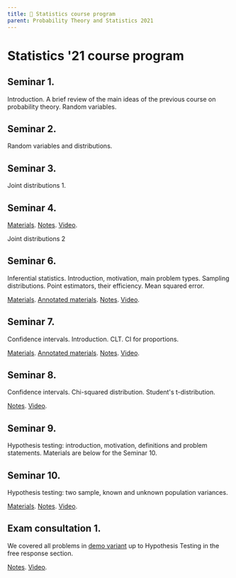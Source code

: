 ```yaml
---
title: 🚀 Statistics course program
parent: Probability Theory and Statistics 2021
---
```

# Statistics '21 course program

## Seminar 1.

Introduction. A brief review of the main ideas of the previous course on probability theory. Random variables.


## Seminar 2.

Random variables and distributions.

## Seminar 3.

Joint distributions 1.

## Seminar 4.

 [Materials](/presentations/sem4.pdf). [Notes](/notes/sem4_whiteboard.pdf). [Video](https://drive.google.com/file/d/189LLtLiXJNEt198DJuZuxVOAsp2cXugH/view?usp=sharing).

Joint distributions 2


## Seminar 6.

Inferential statistics. Introduction, motivation, main problem types. Sampling distributions. Point estimators, their efficiency. Mean squared error.

[Materials](/presentations/sem6.pdf). [Annotated materials](/notes/sem6_annotated.pdf). [Notes](/notes/sem6_whiteboard.pdf). [Video](https://drive.google.com/file/d/16mi3FQPmx8Wb3yqqBn1HJfYI_qQmoC7e/view?usp=sharing).



## Seminar 7.

Confidence intervals. Introduction. CLT. CI for proportions.

[Materials](/presentations/sem8.pdf). [Annotated materials](/notes/sem8_annotated.pdf). [Notes](/notes/sem8_whiteboard.pdf). [Video](https://drive.google.com/file/d/1N_g3oOlB4g9voPPDmDduFIVct8721Eeh/view?usp=sharing).


## Seminar 8.

Confidence intervals. Chi-squared distribution. Student's t-distribution. 

[Notes](/notes/sem9_whiteboard.pdf). [Video](https://drive.google.com/file/d/16mi3FQPmx8Wb3yqqBn1HJfYI_qQmoC7e/view?usp=sharing).

## Seminar 9.

Hypothesis testing: introduction, motivation, definitions and problem statements. 
Materials are below for the Seminar 10.
	
## Seminar 10.

Hypothesis testing: two sample, known and unknown population variances.

[Materials](/presentations/sem9-10_HT.pdf). [Notes](/notes/sem10_whiteboard_problems.pdf). [Video](https://drive.google.com/file/d/1hLx59WyavnxVGFw9bNvbfPVJw8gq9ZZx/view?usp=sharing).

## Exam consultation 1.

We covered all problems in [demo variant](/documents/demo_exam_2021.pdf) up to Hypothesis Testing in the free response section.

[Notes](/notes/consultation_vol1_whiteboard.pdf). [Video](https://drive.google.com/file/d/1joLSITSpIquvV_xylTnm52N__TucHuNh/view?usp=sharing).
